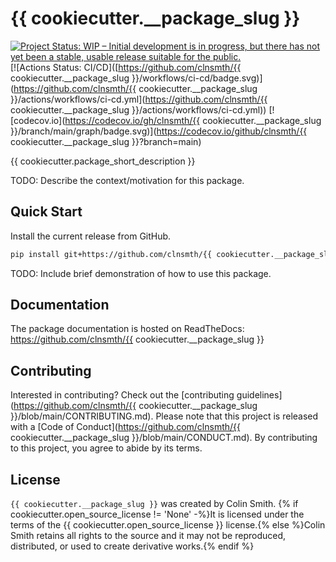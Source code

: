 # {{ cookiecutter.__package_slug }}

[![Project Status: WIP – Initial development is in progress, but there has not yet been a stable, usable release suitable for the public.](https://www.repostatus.org/badges/latest/wip.svg)](https://www.repostatus.org/#wip)
[![Actions Status: CI/CD]([https://github.com/clnsmth/{{ cookiecutter.__package_slug }}/workflows/ci-cd/badge.svg)](https://github.com/clnsmth/{{ cookiecutter.__package_slug }}/actions/workflows/ci-cd.yml](https://github.com/clnsmth/{{ cookiecutter.__package_slug }}/actions/workflows/ci-cd.yml))
[![codecov.io](https://codecov.io/gh/clnsmth/{{ cookiecutter.__package_slug }}/branch/main/graph/badge.svg)](https://codecov.io/github/clnsmth/{{ cookiecutter.__package_slug }}?branch=main)

{{ cookiecutter.package_short_description }}

TODO: Describe the context/motivation for this package.

## Quick Start

Install the current release from GitHub.

```bash
pip install git+https://github.com/clnsmth/{{ cookiecutter.__package_slug }}.git#egg={{ cookiecutter.__package_slug }}
```

TODO: Include brief demonstration of how to use this package.

## Documentation

The package documentation is hosted on ReadTheDocs: https://github.com/clnsmth/{{ cookiecutter.__package_slug }}

## Contributing

Interested in contributing? Check out the [contributing guidelines](https://github.com/clnsmth/{{ cookiecutter.__package_slug }}/blob/main/CONTRIBUTING.md). Please note that this project is released with a [Code of Conduct](https://github.com/clnsmth/{{ cookiecutter.__package_slug }}/blob/main/CONDUCT.md). By contributing to this project, you agree to abide by its terms.

## License

`{{ cookiecutter.__package_slug }}` was created by Colin Smith. {% if cookiecutter.open_source_license != 'None' -%}It is licensed under the terms of the {{ cookiecutter.open_source_license }} license.{% else %}Colin Smith retains all rights to the source and it may not be reproduced, distributed, or used to create derivative works.{% endif %}
